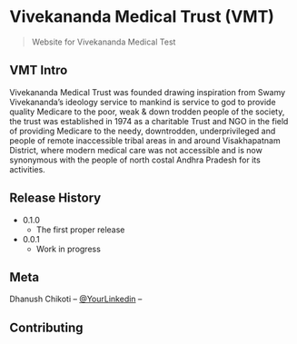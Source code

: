 # Vivekananda Medical Trust (VMT)
> Website for Vivekananda Medical Test


## VMT Intro

Vivekananda Medical Trust was founded drawing inspiration from  Swamy Vivekananda’s ideology service to mankind is service to god to provide quality Medicare to the poor, weak & down trodden people of the society, the trust was established in 1974 as a charitable Trust and NGO in the field of providing Medicare to the needy, downtrodden, underprivileged and people of remote inaccessible tribal areas in and around Visakhapatnam District, where modern medical care was not accessible  and is now synonymous  with the people of north costal Andhra Pradesh for its activities. 


## Release History

* 0.1.0
    * The first proper release
* 0.0.1
    * Work in progress

## Meta

Dhanush Chikoti – [@YourLinkedin](https://www.linkedin.com/in/dhanush-chikoti-4434b5106/) – 


## Contributing
